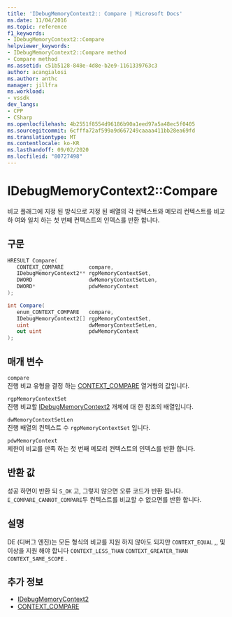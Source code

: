 ```yaml
---
title: 'IDebugMemoryContext2:: Compare | Microsoft Docs'
ms.date: 11/04/2016
ms.topic: reference
f1_keywords:
- IDebugMemoryContext2::Compare
helpviewer_keywords:
- IDebugMemoryContext2::Compare method
- Compare method
ms.assetid: c51b5128-848e-4d8e-b2e9-1161339763c3
author: acangialosi
ms.author: anthc
manager: jillfra
ms.workload:
- vssdk
dev_langs:
- CPP
- CSharp
ms.openlocfilehash: 4b2551f8554d96186b90a1eed97a5a48ec5f0405
ms.sourcegitcommit: 6cfffa72af599a9d667249caaaa411bb28ea69fd
ms.translationtype: MT
ms.contentlocale: ko-KR
ms.lasthandoff: 09/02/2020
ms.locfileid: "80727498"
---
```

# <a name="idebugmemorycontext2compare"></a>IDebugMemoryContext2::Compare
비교 플래그에 지정 된 방식으로 지정 된 배열의 각 컨텍스트와 메모리 컨텍스트를 비교 하 여와 일치 하는 첫 번째 컨텍스트의 인덱스를 반환 합니다.

## <a name="syntax"></a>구문

```cpp
HRESULT Compare( 
   CONTEXT_COMPARE        compare,
   IDebugMemoryContext2** rgpMemoryContextSet,
   DWORD                  dwMemoryContextSetLen,
   DWORD*                 pdwMemoryContext
);
```

```csharp
int Compare(
   enum_CONTEXT_COMPARE   compare,
   IDebugMemoryContext2[] rgpMemoryContextSet,
   uint                   dwMemoryContextSetLen,
   out uint               pdwMemoryContext
);
```

## <a name="parameters"></a>매개 변수
`compare`\
진행 비교 유형을 결정 하는 [CONTEXT_COMPARE](../../../extensibility/debugger/reference/context-compare.md) 열거형의 값입니다.

`rgpMemoryContextSet`\
진행 비교할 [IDebugMemoryContext2](../../../extensibility/debugger/reference/idebugmemorycontext2.md) 개체에 대 한 참조의 배열입니다.

`dwMemoryContextSetLen`\
진행 배열의 컨텍스트 수 `rgpMemoryContextSet` 입니다.

`pdwMemoryContext`\
제한이 비교를 만족 하는 첫 번째 메모리 컨텍스트의 인덱스를 반환 합니다.

## <a name="return-value"></a>반환 값
 성공 하면이 반환 되 `S_OK` 고, 그렇지 않으면 오류 코드가 반환 됩니다. `E_COMPARE_CANNOT_COMPARE`두 컨텍스트를 비교할 수 없으면를 반환 합니다.

## <a name="remarks"></a>설명
 DE (디버그 엔진)는 모든 형식의 비교를 지원 하지 않아도 되지만 `CONTEXT_EQUAL` ,, 및 이상을 지원 해야 합니다 `CONTEXT_LESS_THAN` `CONTEXT_GREATER_THAN` `CONTEXT_SAME_SCOPE` .

## <a name="see-also"></a>추가 정보
- [IDebugMemoryContext2](../../../extensibility/debugger/reference/idebugmemorycontext2.md)
- [CONTEXT_COMPARE](../../../extensibility/debugger/reference/context-compare.md)
